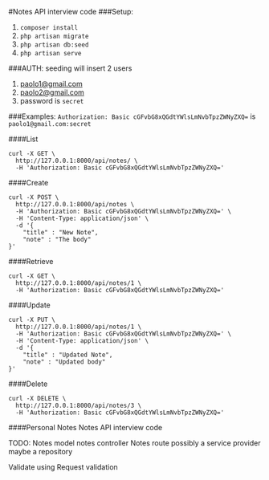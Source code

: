 #Notes API interview code
###Setup:
1. `composer install`
2. `php artisan migrate`
3. `php artisan db:seed`
4. `php artisan serve`


###AUTH:
seeding will insert 2 users
1. paolo1@gmail.com
2. paolo2@gmail.com
3. password is `secret`

###Examples:
```Authorization: Basic cGFvbG8xQGdtYWlsLmNvbTpzZWNyZXQ=```
is ```paolo1@gmail.com:secret```

####List
```
curl -X GET \
  http://127.0.0.1:8000/api/notes/ \
  -H 'Authorization: Basic cGFvbG8xQGdtYWlsLmNvbTpzZWNyZXQ='
```

####Create
```
curl -X POST \
  http://127.0.0.1:8000/api/notes \
  -H 'Authorization: Basic cGFvbG8xQGdtYWlsLmNvbTpzZWNyZXQ=' \
  -H 'Content-Type: application/json' \
  -d '{
	"title" : "New Note",
	"note" : "The body"
}'
```

####Retrieve
```
curl -X GET \
  http://127.0.0.1:8000/api/notes/1 \
  -H 'Authorization: Basic cGFvbG8xQGdtYWlsLmNvbTpzZWNyZXQ='
```


####Update
```
curl -X PUT \
  http://127.0.0.1:8000/api/notes/1 \
  -H 'Authorization: Basic cGFvbG8xQGdtYWlsLmNvbTpzZWNyZXQ=' \
  -H 'Content-Type: application/json' \
  -d '{
	"title" : "Updated Note",
	"note" : "Updated body"
}'
```

####Delete
```
curl -X DELETE \
  http://127.0.0.1:8000/api/notes/3 \
  -H 'Authorization: Basic cGFvbG8xQGdtYWlsLmNvbTpzZWNyZXQ='
```


####Personal Notes
Notes API interview code

TODO:
Notes model
notes controller
Notes route
possibly a service provider
maybe a repository


Validate using Request validation

